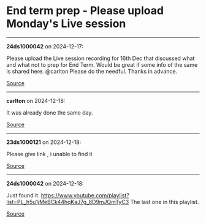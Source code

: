 # End term prep - Please upload Monday's Live session


---

**24ds1000042** on 2024-12-17:

Please upload the Live session recording for 16th Dec that discussed what and what not to prep for End Term.
Would be great if some info of the same is shared here.
@carlton Please do the needful.
Thanks in advance.

[Source](https://discourse.onlinedegree.iitm.ac.in/t/end-term-prep-please-upload-mondays-live-session/159423/1)

---

**carlton** on 2024-12-18:

It was already done the same day.

[Source](https://discourse.onlinedegree.iitm.ac.in/t/end-term-prep-please-upload-mondays-live-session/159423/2)

---

**23ds1000121** on 2024-12-18:

Please give link , i unable to find it

[Source](https://discourse.onlinedegree.iitm.ac.in/t/end-term-prep-please-upload-mondays-live-session/159423/3)

---

**24ds1000042** on 2024-12-18:

Just found it. https://www.youtube.com/playlist?list=PL_h5u1jMeBCk44hqKaJ7g_8D9mJQmTyC3
The last one in this playlist.

[Source](https://discourse.onlinedegree.iitm.ac.in/t/end-term-prep-please-upload-mondays-live-session/159423/4)